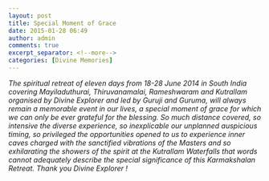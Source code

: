 ```yaml
---
layout: post
title: Special Moment of Grace
date: 2015-01-28 06:49
author: admin
comments: true
excerpt_separator: <!--more-->
categories: [Divine Memories]
---
```

<p><em>The spiritual retreat of eleven days from 18-28 June 2014 in South India covering Mayiladuthurai,<!--more--> Thiruvanamalai, Rameshwaram and Kutrallam organised by Divine Explorer and led by Guruji and Guruma, will always remain a memorable event in our lives, a special moment of grace for which we can only be ever grateful for the blessing. So much distance covered, so intensive the diverse experience, so inexplicable our unplanned auspicious timing, so privileged the opportunities opened to us to experience inner caves charged with the sanctified vibrations of the Masters and so exhilarating the showers of the spirit at the Kutrallam Waterfalls that words cannot adequately describe the special significance of this Karmakshalan Retreat. Thank you Divine Explorer !</em></p>
